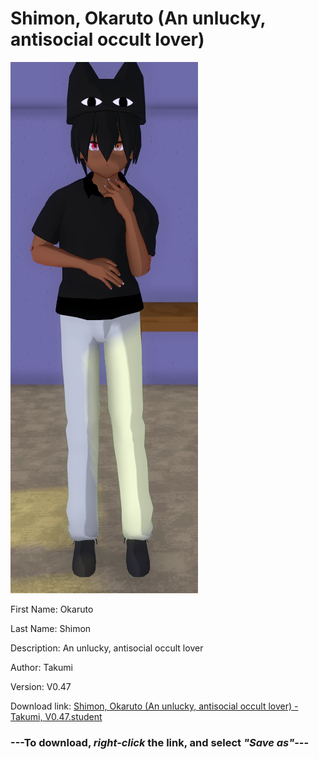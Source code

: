 # Shimon, Okaruto (An unlucky, antisocial occult lover)

<img src = "https://raw.githubusercontent.com/Arbiter1223/Daigaku-Gurashi-Custom-Students/master/Students/Files/Shimon%2C%20Okaruto%20(An%20unlucky%2C%20antisocial%20occult%20lover).png">

First Name: Okaruto

Last Name: Shimon

Description: An unlucky, antisocial occult lover

Author: Takumi

Version: V0.47

Download link: <a href="https://raw.githubusercontent.com/Arbiter1223/Daigaku-Gurashi-Custom-Students/master/Students/Files/Shimon%2C%20Okaruto%20(An%20unlucky%2C%20antisocial%20occult%20lover)%20-%20Takumi%2C%20V0.47.student">Shimon, Okaruto (An unlucky, antisocial occult lover) - Takumi, V0.47.student</a>

### ---**To download, _right-click_ the link, and select _"Save as"_**---
